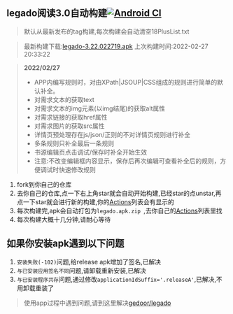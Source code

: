 ## legado阅读3.0自动构建[![Android CI](https://github.com/10bits/gedoor-Build/workflows/Android%20CI/badge.svg)](https://github.com/10bits/gedoor-Build/actions)

> 默认从最新发布的tag构建,每次构建会自动清空18PlusList.txt

> 最新构建下载:[legado-3.22.022719.apk](https://github.com/rainard/gedoor-Build/releases/download/legado-3.22.022719/legado-3.22.022719.apk) 上次构建时间:2022-02-27 20:33:22
<!--start-->
> **2022/02/27**
> 
> * APP内编写规则时，对由XPath|JSOUP|CSS组成的规则进行简单的默认补全。
> * 对需求文本的获取text
> * 对需求文本的img元素(以img结尾)的获取alt属性
> * 对需求链接的获取href属性
> * 对需求图片的获取src属性
> * 详情页预处理存在js/json/正则的不对详情页规则进行补全
> * 多条规则只补全最后一条规则
> * 书源编辑页点击调试/保存时补全开始生效
> * 注意:不改变编辑框内容显示，保存后再次编辑可查看补全后的规则，方便调试时快速修改规则
> 
<!--end-->
  
1. fork到你自己的仓库
2. 去你自己的仓库,点一下右上角star就会自动开始构建,已经star的点unstar,再点一下star就会进行新的构建,你的[Actions](https://github.com/10bits/gedoor-Build/actions)列表会有显示的
3. 每次构建完,apk会自动打包为`legado.apk.zip
`,去你自己的[Actions](https://github.com/10bits/gedoor-Build/actions)列表里找
4. 每次构建大概十几分钟,请耐心等待

## 如果你安装apk遇到以下问题

1. `安装失败(-102)`问题,给release apk增加了签名,已解决
2. `与已安装应用签名不同`问题,请卸载重新安装,已解决
3. `与已安装程序共存`问题,通过修改`applicationIdSuffix='.releaseA'`,已解决,不用卸载重装了
> 使用app过程中遇到问题,请到这里解决[gedoor/legado](https://github.com/gedoor/legado/issues)

